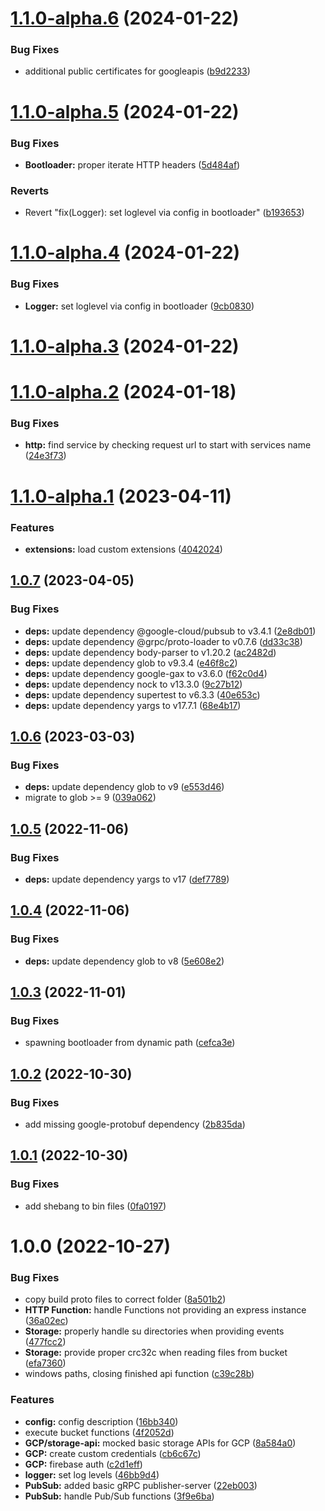 # [1.1.0-alpha.6](https://github.com/Achneoder/l-fen/compare/v1.1.0-alpha.5...v1.1.0-alpha.6) (2024-01-22)

### Bug Fixes

- additional public certificates for googleapis ([b9d2233](https://github.com/Achneoder/l-fen/commit/b9d2233831259a9f794ccf42c77d76084a4f98bb))

# [1.1.0-alpha.5](https://github.com/Achneoder/l-fen/compare/v1.1.0-alpha.4...v1.1.0-alpha.5) (2024-01-22)

### Bug Fixes

- **Bootloader:** proper iterate HTTP headers ([5d484af](https://github.com/Achneoder/l-fen/commit/5d484af8a7e2d8c5a1d689c9d0910452ceeff4e8))

### Reverts

- Revert "fix(Logger): set loglevel via config in bootloader" ([b193653](https://github.com/Achneoder/l-fen/commit/b193653c069c68829eee4a7e874ca60076b3ec67))

# [1.1.0-alpha.4](https://github.com/Achneoder/l-fen/compare/v1.1.0-alpha.3...v1.1.0-alpha.4) (2024-01-22)

### Bug Fixes

- **Logger:** set loglevel via config in bootloader ([9cb0830](https://github.com/Achneoder/l-fen/commit/9cb08301974fd0d9c77763a53498bf959b6e1bbc))

# [1.1.0-alpha.3](https://github.com/Achneoder/l-fen/compare/v1.1.0-alpha.2...v1.1.0-alpha.3) (2024-01-22)

# [1.1.0-alpha.2](https://github.com/Achneoder/l-fen/compare/v1.1.0-alpha.1...v1.1.0-alpha.2) (2024-01-18)

### Bug Fixes

- **http:** find service by checking request url to start with services name ([24e3f73](https://github.com/Achneoder/l-fen/commit/24e3f7345c527c747e7f021f57ad1df19451061b))

# [1.1.0-alpha.1](https://github.com/Achneoder/l-fen/compare/v1.0.7...v1.1.0-alpha.1) (2023-04-11)

### Features

- **extensions:** load custom extensions ([4042024](https://github.com/Achneoder/l-fen/commit/40420242bd7f31208e9c0205312bc86dc821d8d7))

## [1.0.7](https://github.com/Achneoder/l-fen/compare/v1.0.6...v1.0.7) (2023-04-05)

### Bug Fixes

- **deps:** update dependency @google-cloud/pubsub to v3.4.1 ([2e8db01](https://github.com/Achneoder/l-fen/commit/2e8db019269b1333bf5673b22ffac10c7714436e))
- **deps:** update dependency @grpc/proto-loader to v0.7.6 ([dd33c38](https://github.com/Achneoder/l-fen/commit/dd33c3806cbc015f5b75399287ca2f548a0d2cea))
- **deps:** update dependency body-parser to v1.20.2 ([ac2482d](https://github.com/Achneoder/l-fen/commit/ac2482d1f2534d3fa0eca248d4ecd9aa200c78b3))
- **deps:** update dependency glob to v9.3.4 ([e46f8c2](https://github.com/Achneoder/l-fen/commit/e46f8c23a5d5f0e453619c3902da6803036e3213))
- **deps:** update dependency google-gax to v3.6.0 ([f62c0d4](https://github.com/Achneoder/l-fen/commit/f62c0d4f9914bb147bfe08948cf3227eadb4d5da))
- **deps:** update dependency nock to v13.3.0 ([9c27b12](https://github.com/Achneoder/l-fen/commit/9c27b1288479f77497f9640641568c1a6b3a06ea))
- **deps:** update dependency supertest to v6.3.3 ([40e653c](https://github.com/Achneoder/l-fen/commit/40e653c8176c446eacf42bb6dc2f334f99d1df9a))
- **deps:** update dependency yargs to v17.7.1 ([68e4b17](https://github.com/Achneoder/l-fen/commit/68e4b17fa58917d6289d11469e425d78c2dd76ee))

## [1.0.6](https://github.com/Achneoder/l-fen/compare/v1.0.5...v1.0.6) (2023-03-03)

### Bug Fixes

- **deps:** update dependency glob to v9 ([e553d46](https://github.com/Achneoder/l-fen/commit/e553d464eeeb23a62645c9814d05a961fe15b898))
- migrate to glob >= 9 ([039a062](https://github.com/Achneoder/l-fen/commit/039a062ef9324a15ae17e28cc954b9196ae20e19))

## [1.0.5](https://github.com/Achneoder/l-fen/compare/v1.0.4...v1.0.5) (2022-11-06)

### Bug Fixes

- **deps:** update dependency yargs to v17 ([def7789](https://github.com/Achneoder/l-fen/commit/def7789b8c29aa564c6df9a28f938c896746c116))

## [1.0.4](https://github.com/Achneoder/l-fen/compare/v1.0.3...v1.0.4) (2022-11-06)

### Bug Fixes

- **deps:** update dependency glob to v8 ([5e608e2](https://github.com/Achneoder/l-fen/commit/5e608e2e3c618d03038432e40688b832b94312cb))

## [1.0.3](https://github.com/Achneoder/l-fen/compare/v1.0.2...v1.0.3) (2022-11-01)

### Bug Fixes

- spawning bootloader from dynamic path ([cefca3e](https://github.com/Achneoder/l-fen/commit/cefca3ecef4268c067026c76d096b77e07ccedb5))

## [1.0.2](https://github.com/Achneoder/l-fen/compare/v1.0.1...v1.0.2) (2022-10-30)

### Bug Fixes

- add missing google-protobuf dependency ([2b835da](https://github.com/Achneoder/l-fen/commit/2b835daa13ef101b273a73f199012afe711fbe07))

## [1.0.1](https://github.com/Achneoder/l-fen/compare/v1.0.0...v1.0.1) (2022-10-30)

### Bug Fixes

- add shebang to bin files ([0fa0197](https://github.com/Achneoder/l-fen/commit/0fa0197b6d3cd085909a4bf562e74bf0bbd7e02f))

# 1.0.0 (2022-10-27)

### Bug Fixes

- copy build proto files to correct folder ([8a501b2](https://github.com/Achneoder/l-fen/commit/8a501b2625fc0a70f040a182ddfa10dc450eb0a6))
- **HTTP Function:** handle Functions not providing an express instance ([36a02ec](https://github.com/Achneoder/l-fen/commit/36a02ec1d29c2861e12c91b77d3c3ae3672b120a))
- **Storage:** properly handle su directories when providing events ([477fcc2](https://github.com/Achneoder/l-fen/commit/477fcc223008885752b51ccb3a08f916eeeb0811))
- **Storage:** provide proper crc32c when reading files from bucket ([efa7360](https://github.com/Achneoder/l-fen/commit/efa73604f3b0e9d5d04f166689fa35bcd1ad6ced))
- windows paths, closing finished api function ([c39c28b](https://github.com/Achneoder/l-fen/commit/c39c28b8baf50d8506c728028cbfbe1a856278c1))

### Features

- **config:** config description ([16bb340](https://github.com/Achneoder/l-fen/commit/16bb340c7722374a865b04b2eec077f09d44e43e))
- execute bucket functions ([4f2052d](https://github.com/Achneoder/l-fen/commit/4f2052d2907b28f752ebc054364f98425edd3aa4))
- **GCP/storage-api:** mocked basic storage APIs for GCP ([8a584a0](https://github.com/Achneoder/l-fen/commit/8a584a0ded4f316cb27efd64e85c4b238c4fdb64))
- **GCP:** create custom credentials ([cb6c67c](https://github.com/Achneoder/l-fen/commit/cb6c67c493b04b15878be8ab3a8dc17cc8569a61))
- **GCP:** firebase auth ([c2d1eff](https://github.com/Achneoder/l-fen/commit/c2d1effbb97f21f0ca2249f79c89a5663ea4f75e))
- **logger:** set log levels ([46bb9d4](https://github.com/Achneoder/l-fen/commit/46bb9d4300f0e5677d4a42e4c0cd6219cb66e985))
- **PubSub:** added basic gRPC publisher-server ([22eb003](https://github.com/Achneoder/l-fen/commit/22eb003ffc05ee96df6adaa3a4052e60ecadb2c4))
- **PubSub:** handle Pub/Sub functions ([3f9e6ba](https://github.com/Achneoder/l-fen/commit/3f9e6bac2315ed374a7359c38b3d553317bb4674))
